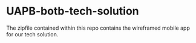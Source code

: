 # UAPB-botb-tech-solution

The zipfile contained within this repo contains the wireframed mobile app for our tech solution.
